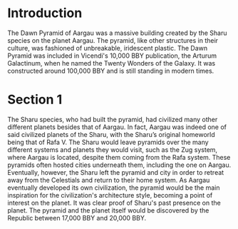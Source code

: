 # Introduction

The Dawn Pyramid of Aargau was a massive building created by the Sharu species on the planet Aargau.
The pyramid, like other structures in their culture, was fashioned of unbreakable, iridescent plastic.
The Dawn Pyramid was included in Vicendi's 10,000 BBY publication, the Arturum Galactinum, when he named the Twenty Wonders of the Galaxy.
It was constructed around 100,000 BBY and is still standing in modern times.

# Section 1

The Sharu species, who had built the pyramid, had civilized many other different planets besides that of Aargau.
In fact, Aargau was indeed one of said civilized planets of the Sharu, with the Sharu’s original homeworld being that of Rafa V.
The Sharu would leave pyramids over the many different systems and planets they would visit, such as the Zug system, where Aargau is located, despite them coming from the Rafa system.
These pyramids often hosted cities underneath them, including the one on Aargau.
Eventually, however, the Sharu left the pyramid and city in order to retreat away from the Celestials and return to their home system.
As Aargau eventually developed its own civilization, the pyramid would be the main inspiration for the civilization's architecture style, becoming a point of interest on the planet.
It was clear proof of Sharu's past presence on the planet.
The pyramid and the planet itself would be discovered by the Republic between 17,000 BBY and 20,000 BBY.
